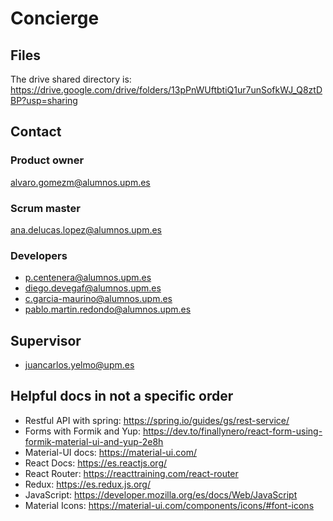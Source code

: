# Concierge
## Files
The drive shared directory is: 
https://drive.google.com/drive/folders/13pPnWUftbtiQ1ur7unSofkWJ_Q8ztDBP?usp=sharing
## Contact
### Product owner
alvaro.gomezm@alumnos.upm.es
### Scrum master
ana.delucas.lopez@alumnos.upm.es
### Developers
* p.centenera@alumnos.upm.es
* diego.devegaf@alumnos.upm.es
* c.garcia-maurino@alumnos.upm.es
* pablo.martin.redondo@alumnos.upm.es

## Supervisor
* juancarlos.yelmo@upm.es
## Helpful docs in not a specific order
* Restful API with spring: https://spring.io/guides/gs/rest-service/
* Forms with Formik and Yup: https://dev.to/finallynero/react-form-using-formik-material-ui-and-yup-2e8h
* Material-UI docs: https://material-ui.com/
* React Docs: https://es.reactjs.org/
* React Router: https://reacttraining.com/react-router
* Redux: https://es.redux.js.org/
* JavaScript: https://developer.mozilla.org/es/docs/Web/JavaScript
* Material Icons: https://material-ui.com/components/icons/#font-icons